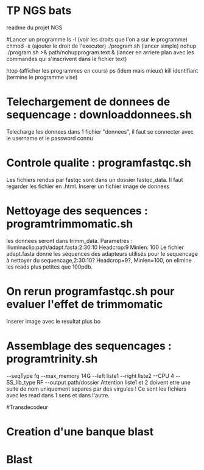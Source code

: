 # TP NGS bats

readme du projet NGS

#Lancer un programme
ls -l (voir les droits que l'on a sur le programme)
chmod -x (ajouter le droit de l'executer)
./program.sh (lancer simple)
nohup ./program.sh >& path/nohupprogram.text & (lancer en arriere plan avec les commandes qui s'inscrivent dans le fichier text)

htop (afficher les programmes en cours)
ps (idem mais mieux)
kill identifiant (termine le programme vise)

# Telechargement de donnees de sequencage : downloaddonnees.sh
Telecharge les donnees dans 1 fichier "donnees", il faut se connecter avec le username et le password connu

# Controle qualite : programfastqc.sh
Les fichiers rendus par fastqc sont dans un dossier fastqc_data. Il faut regarder les fichier en .html. 
Inserer un fichier image de donnees

# Nettoyage des sequences : programtrimmomatic.sh
les donnees seront dans trimm_data.
Parametres : Illuminaclip:path/adapt.fasta:2:30:10 Headcrop:9 Minlen: 100
Le fichier adapt.fasta donne les séquences des adapteurs utilisés pour le sequencage à nettoyer du sequencage,2:30:10?
Headcrop=9?, 
Minlen=100, on elimine les reads plus petites que 100pdb.

# On rerun programfastqc.sh pour evaluer l'effet de trimmomatic
Inserer image avec le resultat plus bo

# Assemblage des sequencages : programtrinity.sh
--seqType fq --max_memory 14G --left liste1  --right liste2 --CPU 4 --SS_lib_type RF --output path/dossier
Attention liste1 et 2 doivent etre une suite de nom uniquement separes par des virgules ! Ce sont les fichiers avec les read dans 1 sens et dans l'autre. 

#Transdecodeur

# Creation d'une banque blast

# Blast


